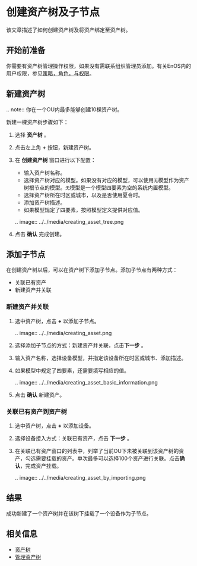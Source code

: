 # 创建资产树及子节点

该文章描述了如何创建资产树及将资产绑定至资产树。

## 开始前准备

你需要有资产树管理操作权限，如果没有需联系组织管理员添加。有关EnOS内的用户权限，参见[策略，角色，与权限](/docs/iam/zh_CN/2.0.8/access_policy)。

## 新建资产树

.. note:: 你在一个OU内最多能够创建10棵资产树。

新建一棵资产树步骤如下：

1. 选择 **资产树** 。

2. 点击左上角 **+** 按钮，新建资产树。

3. 在 **创建资产树** 窗口进行以下配置：

   - 输入资产树名称。
   - 选择资产树对应的模型。如果没有对应的模型，可以使用`无`模型作为资产树根节点的模型。`无`模型是一个模型四要素为空的系统内置模型。
   - 选择资产树所在时区或城市，以及是否使用夏令时。
   - 添加资产树描述。
   - 如果模型规定了四要素，按照模型定义提供对应值。

   .. image:: ../../media/creating_asset_tree.png

4. 点击 **确认** 完成创建。



## 添加子节点

在创建资产树以后，可以在资产树下添加子节点。添加子节点有两种方式：
- 关联已有资产
- 新建资产并关联

### 新建资产并关联

1. 选中资产树，点击 **+** 以添加子节点。

   .. image:: ../../media/creating_asset.png

2. 选择添加子节点的方式：新建资产并关联，点击**下一步** 。
   
3. 输入资产名称，选择设备模型，并指定该设备所在时区或城市、添加描述。
   
4. 如果模型中规定了四要素，还需要填写相应的值。

   .. image:: ../../media/creating_asset_basic_information.png

5. 点击 **确认** 新建资产。

### 关联已有资产到资产树

1. 选中资产树，点击 **+** 以添加设备。

2. 选择设备接入方式：关联已有资产，点击 **下一步** 。

3. 在关联已有资产窗口的列表中，列举了当前OU下未被关联到该资产树的资产，勾选需要挂载的资产。单次最多可以选择100个资产进行关联。点击**确认**，完成资产挂载。

   .. image:: ../../media/creating_asset_by_importing.png

## 结果

成功新建了一个资产树并在该树下挂载了一个设备作为子节点。

## 相关信息

- [资产树](assettree_overview)
- [管理资产树](managing_assettree)
